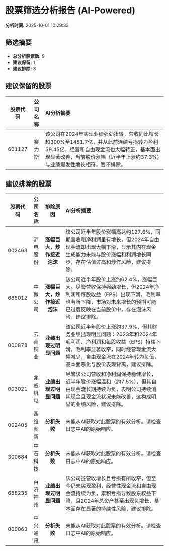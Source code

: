 # 股票筛选分析报告 (AI-Powered)

**分析时间:** 2025-10-01 10:29:33

## 筛选摘要

- **总分析股票数:** 9
- **建议保留:** 1
- **建议排除:** 8

## 建议保留的股票

| 股票代码 | 公司名称 | AI分析摘要 |
|:---:|:---:|:---|
| 601127 | 赛力斯 | 该公司在2024年实现业绩强劲扭转，营收同比增长超300%至1451.7亿，并从此前连续亏损转为盈利59.45亿，经营和自由现金流也大幅转正，基本面出现显著改善，当前股价涨幅（近半年上涨约37.3%）与业绩爆发性增长相符，暂不排除。 |

## 建议排除的股票

| 股票代码 | 公司名称 | 排除原因 | AI分析摘要 |
|:---:|:---:|:---:|:---|
| 002463 | 沪电股份 | **涨幅巨大，炒作接近泡沫** | 该公司近半年股价涨幅高达约127.6%，同期营收和净利润虽有增长，但2024年自由现金流却出现大幅下滑，显示其内在现金生成能力未能与股价涨幅和利润增长同步，存在估值过高和炒作风险，建议排除。 |
| 688012 | 中微公司 | **涨幅巨大，炒作接近泡沫** | 该公司近半年股价上涨约62.4%，涨幅巨大。尽管营收保持强劲增长，但2024年净利润和每股收益（EPS）出现下滑，毛利率也有所下降，市场对未来增长的预期可能已过度反映在当前股价中，存在泡沫风险，建议排除。 |
| 000878 | 云南铜业 | **业绩出现过明显问题** | 该公司近半年股价上涨约37.9%，但其财务业绩出现明显问题：2023年和2024年毛利润、净利润和每股收益（EPS）持续下滑，毛利率显著收窄，同时经营现金流大幅减少，自由现金流在2024年转为负值，基本面恶化与股价表现背离，建议排除。 |
| 003021 | 兆威机电 | **业绩出现过明显问题** | 尽管该公司营收和净利润保持稳健增长，近半年股价涨幅温和（约7.5%），但其自由现金流长期持续为负，表明公司持续消耗现金且现金流状况未能改善，这构成明显的业绩风险，建议排除。 |
| 002405 | 四维图新 | **分析失败** | 未能从AI获取对此股票的有效分析。请检查日志中AI的原始响应。 |
| 300684 | 中石科技 | **分析失败** | 未能从AI获取对此股票的有效分析。请检查日志中AI的原始响应。 |
| 688235 | 百济神州 | **业绩出现过明显问题** | 该公司虽营收增长且亏损有所收窄，但至今仍未实现盈利，经营性现金流和自由现金流持续为负，累积亏损导致股东权益下降，且2024年总资产甚至出现负增长，基本面存在显著的持续性风险，建议排除。 |
| 000063 | 中兴通讯 | **分析失败** | 未能从AI获取对此股票的有效分析。请检查日志中AI的原始响应。 |
